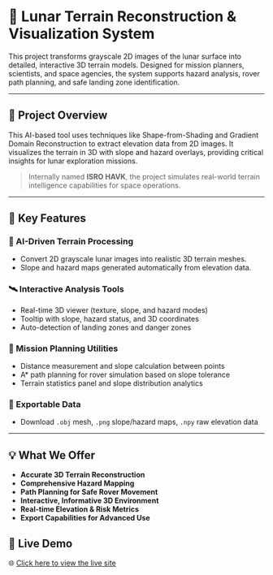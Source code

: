 # 🌌 Lunar Terrain Reconstruction & Visualization System

This project transforms grayscale 2D images of the lunar surface into detailed, interactive 3D terrain models. Designed for mission planners, scientists, and space agencies, the system supports hazard analysis, rover path planning, and safe landing zone identification.

---

## 🚀 Project Overview

This AI-based tool uses techniques like Shape-from-Shading and Gradient Domain Reconstruction to extract elevation data from 2D images. It visualizes the terrain in 3D with slope and hazard overlays, providing critical insights for lunar exploration missions.

> Internally named **ISRO HAVK**, the project simulates real-world terrain intelligence capabilities for space operations.

---

## 🌟 Key Features

### 🧠 AI-Driven Terrain Processing
- Convert 2D grayscale lunar images into realistic 3D terrain meshes.
- Slope and hazard maps generated automatically from elevation data.

### 🛰️ Interactive Analysis Tools
- Real-time 3D viewer (texture, slope, and hazard modes)
- Tooltip with slope, hazard status, and 3D coordinates
- Auto-detection of landing zones and danger zones

### 🔧 Mission Planning Utilities
- Distance measurement and slope calculation between points
- A* path planning for rover simulation based on slope tolerance
- Terrain statistics panel and slope distribution analytics

### 💾 Exportable Data
- Download `.obj` mesh, `.png` slope/hazard maps, `.npy` raw elevation data

---

## 💡 What We Offer

- **Accurate 3D Terrain Reconstruction**
- **Comprehensive Hazard Mapping**
- **Path Planning for Safe Rover Movement**
- **Interactive, Informative 3D Environment**
- **Real-time Elevation & Risk Metrics**
- **Export Capabilities for Advanced Use**

## 🚀 Live Demo

🌐 [Click here to view the live site](https://lunarwebsite-y38g.onrender.com/)

